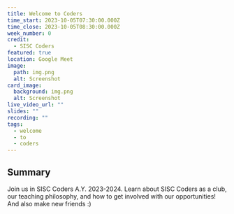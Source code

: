 ```yaml
---
title: Welcome to Coders
time_start: 2023-10-05T07:30:00.000Z
time_close: 2023-10-05T08:30:00.000Z
week_number: 0
credit:
  - SISC Coders
featured: true
location: Google Meet
image:
  path: img.png
  alt: Screenshot
card_image:
  background: img.png
  alt: Screenshot
live_video_url: ""
slides: ""
recording: ""
tags:
  - welcome
  - to
  - coders
---
```

## Summary
Join us in SISC Coders A.Y. 2023-2024. Learn about SISC Coders as a club, our teaching philosophy, and how to get involved with our opportunities! And also make new friends :)